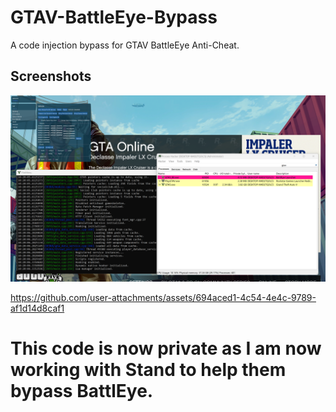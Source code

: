 # GTAV-BattleEye-Bypass
A code injection bypass for GTAV BattleEye Anti-Cheat.

## Screenshots

![image](https://raw.githubusercontent.com/C5Hackr/GTAV-BattleEye-Bypass/main/Images/code_execution.png)

https://github.com/user-attachments/assets/694aced1-4c54-4e4c-9789-af1d14d8caf1

# This code is now private as I am now working with Stand to help them bypass BattlEye.
